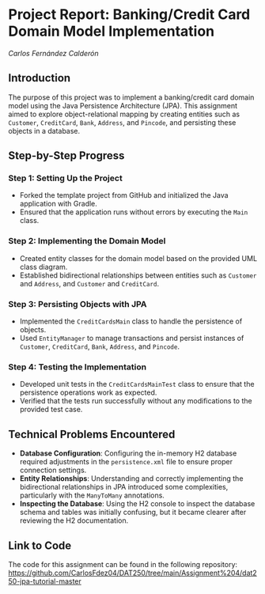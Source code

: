 # Project Report: Banking/Credit Card Domain Model Implementation
_Carlos Fernández Calderón_

## Introduction
The purpose of this project was to implement a banking/credit card domain model using the Java Persistence Architecture (JPA). This assignment aimed to explore object-relational mapping by creating entities such as `Customer`, `CreditCard`, `Bank`, `Address`, and `Pincode`, and persisting these objects in a database.

## Step-by-Step Progress

### Step 1: Setting Up the Project
- Forked the template project from GitHub and initialized the Java application with Gradle.
- Ensured that the application runs without errors by executing the `Main` class.

### Step 2: Implementing the Domain Model
- Created entity classes for the domain model based on the provided UML class diagram.
- Established bidirectional relationships between entities such as `Customer` and `Address`, and `Customer` and `CreditCard`.

### Step 3: Persisting Objects with JPA
- Implemented the `CreditCardsMain` class to handle the persistence of objects.
- Used `EntityManager` to manage transactions and persist instances of `Customer`, `CreditCard`, `Bank`, `Address`, and `Pincode`.

### Step 4: Testing the Implementation
- Developed unit tests in the `CreditCardsMainTest` class to ensure that the persistence operations work as expected.
- Verified that the tests run successfully without any modifications to the provided test case.

## Technical Problems Encountered

- **Database Configuration**: Configuring the in-memory H2 database required adjustments in the `persistence.xml` file to ensure proper connection settings.
- **Entity Relationships**: Understanding and correctly implementing the bidirectional relationships in JPA introduced some complexities, particularly with the `ManyToMany` annotations.
- **Inspecting the Database**: Using the H2 console to inspect the database schema and tables was initially confusing, but it became clearer after reviewing the H2 documentation.

## Link to Code
The code for this assignment can be found in the following repository:  
https://github.com/CarlosFdez04/DAT250/tree/main/Assignment%204/dat250-jpa-tutorial-master
